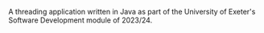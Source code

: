 A threading application written in Java as part of the University of Exeter's Software Development module of 2023/24.
